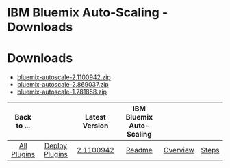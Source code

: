 
IBM Bluemix Auto-Scaling - Downloads
====================================

# Downloads

- [bluemix-autoscale-2.1100942.zip](https://raw.githubusercontent.com/UrbanCode/IBM-UCD-PLUGINS/main/files/bluemix-autoscale/bluemix-autoscale-2.1100942.zip)
- [bluemix-autoscale-2.869037.zip](https://raw.githubusercontent.com/UrbanCode/IBM-UCD-PLUGINS/main/files/bluemix-autoscale/bluemix-autoscale-2.869037.zip)
- [bluemix-autoscale-1.781858.zip](https://raw.githubusercontent.com/UrbanCode/IBM-UCD-PLUGINS/main/files/bluemix-autoscale/bluemix-autoscale-1.781858.zip)

|Back to ...||Latest Version|IBM Bluemix Auto-Scaling |||
| :---: | :---: | :---: | :---: | :---: | :---: |
|[All Plugins](../../index.md)|[Deploy Plugins](../README.md)|[2.1100942](https://raw.githubusercontent.com/UrbanCode/IBM-UCD-PLUGINS/main/files/bluemix-autoscale/bluemix-autoscale-2.1100942.zip)|[Readme](README.md)|[Overview](overview.md)|[Steps](steps.md)|
